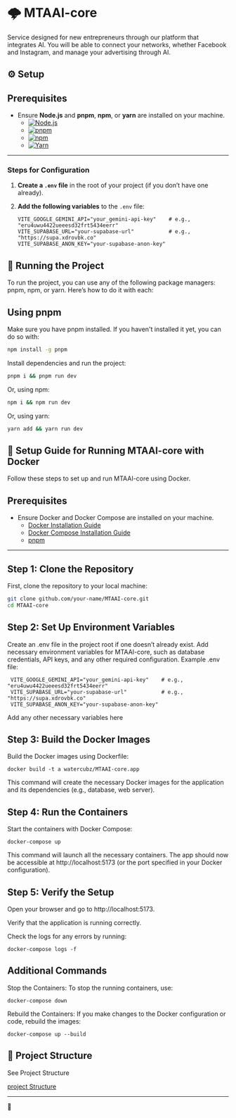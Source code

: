 # 🌩️ MTAAI-core

Service designed for new entrepreneurs through our platform that integrates AI. You will be able to connect your networks, whether Facebook and Instagram, and manage your advertising through AI.


## ⚙️ Setup

## Prerequisites

- Ensure **Node.js** and **pnpm**, **npm**, or **yarn** are installed on your machine.
  - [![Node.js](https://img.shields.io/badge/Node.js-43853D?logo=node.js&logoColor=white)](https://nodejs.org/)
  - [![pnpm](https://img.shields.io/badge/pnpm-000000?logo=pnpm&logoColor=white)](https://pnpm.io/)
  - [![npm](https://img.shields.io/badge/npm-CC3534?logo=npm&logoColor=white)](https://docs.npmjs.com/downloading-and-installing-node-js-and-npm)
  - [![Yarn](https://img.shields.io/badge/Yarn-2C8EBB?logo=yarn&logoColor=white)](https://classic.yarnpkg.com/en/docs/install/)

---

### Steps for Configuration

1. **Create a `.env` file** in the root of your project (if you don’t have one already).

2. **Add the following variables** to the `.env` file:

   ```env
   VITE_GOOGLE_GEMINI_API="your_gemini-api-key"    # e.g., "eru4uwu4422ueeesd32frt5434eerr"
   VITE_SUPABASE_URL="your-supabase-url"           # e.g., "https://supa.xdrovbk.co"
   VITE_SUPABASE_ANON_KEY="your-supabase-anon-key"
   ```

## 🚀 Running the Project

To run the project, you can use any of the following package managers: pnpm, npm, or yarn. Here’s how to do it with each:

## Using pnpm

Make sure you have pnpm installed. If you haven't installed it yet, you can do so with:

```bash
npm install -g pnpm
```

Install dependencies and run the project:

```bash
pnpm i && pnpm run dev
```

Or, using npm:

```bash
npm i && npm run dev
```

Or, using yarn:

```bash
yarn add && yarn run dev
```

## 🐳 Setup Guide for Running **MTAAI-core** with Docker

Follow these steps to set up and run MTAAI-core using Docker.

## Prerequisites

- Ensure Docker and Docker Compose are installed on your machine.
  - [Docker Installation Guide](https://docs.docker.com/get-docker/)
  - [Docker Compose Installation Guide](https://docs.docker.com/compose/install/)
  - [pnpm](https://pnpm.io/)

---

## Step 1: Clone the Repository

First, clone the repository to your local machine:

```bash
git clone github.com/your-name/MTAAI-core.git
cd MTAAI-core
```

## Step 2: Set Up Environment Variables

Create an .env file in the project root if one doesn’t already exist.
Add necessary environment variables for MTAAI-core, such as database credentials, API keys, and any other required configuration.
Example .env file:

```env
 VITE_GOOGLE_GEMINI_API="your_gemini-api-key"    # e.g., "eru4uwu4422ueeesd32frt5434eerr"
 VITE_SUPABASE_URL="your-supabase-url"           # e.g., "https://supa.xdrovbk.co"
 VITE_SUPABASE_ANON_KEY="your-supabase-anon-key"
```

Add any other necessary variables here

## Step 3: Build the Docker Images

Build the Docker images using Dockerfile:

```
docker build -t a watercubz/MTAAI-core.app
```

This command will create the necessary Docker images for the application and its dependencies (e.g., database, web server).

## Step 4: Run the Containers

Start the containers with Docker Compose:

```
docker-compose up
```

This command will launch all the necessary containers.
The app should now be accessible at http://localhost:5173 (or the port specified in your Docker configuration).

## Step 5: Verify the Setup

Open your browser and go to http://localhost:5173.

Verify that the application is running correctly.

Check the logs for any errors by running:

```
docker-compose logs -f
```

## Additional Commands

Stop the Containers: To stop the running containers, use:

```
docker-compose down
```

Rebuild the Containers: If you make changes to the Docker configuration or code, rebuild the images:

```
docker-compose up --build
```



## 📁 Project Structure

See Project Structure

[project Structure](./ARCHITECTURE.md)

---

💚
